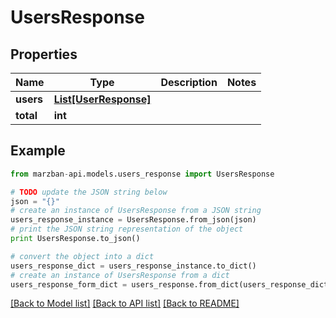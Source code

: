 # UsersResponse


## Properties

Name | Type | Description | Notes
------------ | ------------- | ------------- | -------------
**users** | [**List[UserResponse]**](UserResponse.md) |  | 
**total** | **int** |  | 

## Example

```python
from marzban-api.models.users_response import UsersResponse

# TODO update the JSON string below
json = "{}"
# create an instance of UsersResponse from a JSON string
users_response_instance = UsersResponse.from_json(json)
# print the JSON string representation of the object
print UsersResponse.to_json()

# convert the object into a dict
users_response_dict = users_response_instance.to_dict()
# create an instance of UsersResponse from a dict
users_response_form_dict = users_response.from_dict(users_response_dict)
```
[[Back to Model list]](../README.md#documentation-for-models) [[Back to API list]](../README.md#documentation-for-api-endpoints) [[Back to README]](../README.md)



